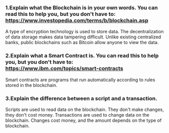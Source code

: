 ### 1.Explain what the Blockchain is in your own words. You can read this to help you, but you don't have to: https://www.investopedia.com/terms/b/blockchain.asp
A type of encryption technology is used to store data.
The decentralization of data storage makes data tampering difficult.
Unlike existing centralized banks, public blockchains such as Bitcoin allow anyone to view the data.

### 2.Explain what a Smart Contract is. You can read this to help you, but you don't have to: https://www.ibm.com/topics/smart-contracts
Smart contracts are programs that run automatically according to rules stored in the blockchain.

### 3.Explain the difference between a script and a transaction.
Scripts are used to read data on the blockchain. They don't make changes, they don't cost money.
Transactions are used to change data on the blockchain. Changes cost money, and the amount depends on the type of blockchain.
